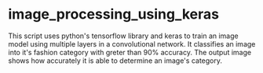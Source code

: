 # image_processing_using_keras 
This script uses python's tensorflow library and keras to train an image model using multiple layers in a convolutional network. It classifies an image into it's fashion category with greter than 90% accuracy.
The output image shows how accurately it is able to determine an image's category. 
